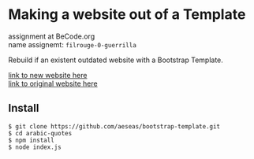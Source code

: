 # Making a website out of a Template
assignment at BeCode.org <br>
name assignemt: `filrouge-0-guerrilla`<br>

Rebuild if an existent outdated website with a Bootstrap Template.

[link to new website here](https://aeseas.github.io/filrouge-0-guerrilla) <br>
[link to original website here](https://www.changewithimpact.be/)

## Install
    $ git clone https://github.com/aeseas/bootstrap-template.git
    $ cd arabic-quotes
    $ npm install
    $ node index.js